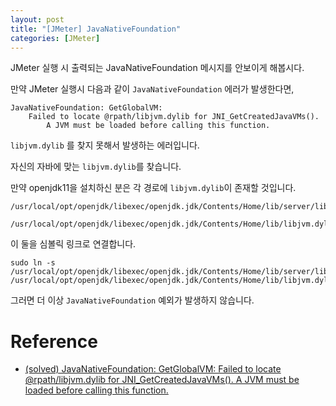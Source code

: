 ```yaml
---
layout: post
title: "[JMeter] JavaNativeFoundation"
categories: [JMeter]
---
```


JMeter 실행 시 출력되는 JavaNativeFoundation 메시지를 안보이게 해봅시다.

만약 JMeter 실행시 다음과 같이 `JavaNativeFoundation` 에러가 발생한다면,

```text
JavaNativeFoundation: GetGlobalVM: 
    Failed to locate @rpath/libjvm.dylib for JNI_GetCreatedJavaVMs(). 
        A JVM must be loaded before calling this function.
```

`libjvm.dylib` 를 찾지 못해서 발생하는 에러입니다.

자신의 자바에 맞는 `libjvm.dylib`를 찾습니다.

만약 openjdk11을 설치하신 분은 각 경로에 `libjvm.dylib`이 존재할 것입니다.

```shell
/usr/local/opt/openjdk/libexec/openjdk.jdk/Contents/Home/lib/server/libjvm.dylib

/usr/local/opt/openjdk/libexec/openjdk.jdk/Contents/Home/lib/libjvm.dylib
```

이 둘을 심볼릭 링크로 연결합니다.

```shell
sudo ln -s /usr/local/opt/openjdk/libexec/openjdk.jdk/Contents/Home/lib/server/libjvm.dylib /usr/local/opt/openjdk/libexec/openjdk.jdk/Contents/Home/lib/libjvm.dylib
```

그러면 더 이상 `JavaNativeFoundation` 예외가 발생하지 않습니다.

# Reference
- [(solved) JavaNativeFoundation: GetGlobalVM: Failed to locate @rpath/libjvm.dylib for JNI_GetCreatedJavaVMs(). A JVM must be loaded before calling this function.](https://github.com/hardwarelayer/tientn-jboard-game/issues/3)
